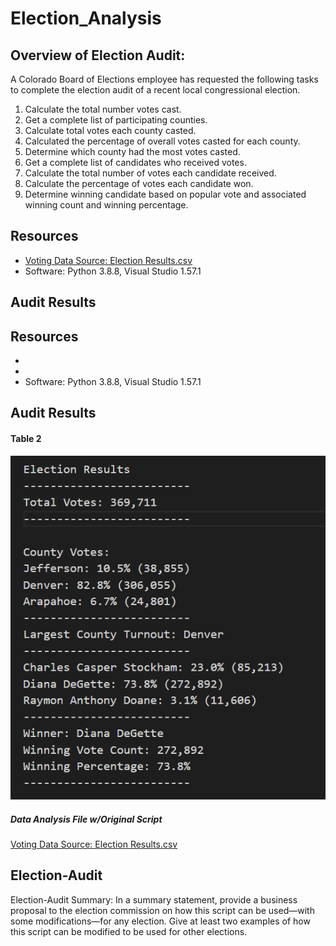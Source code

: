 # Election_Analysis

## Overview of Election Audit:
A Colorado Board of Elections employee has requested the following tasks to complete the election audit of a recent local congressional election.

1. Calculate the total number votes cast.
2. Get a complete list of participating counties.
3. Calculate total votes each county casted.
4. Calculated the percentage of overall votes casted for each county. 
5. Determine which county had the most votes casted.
6. Get a complete list of candidates who received votes.
7. Calculate the total number of votes each candidate received.
8. Calculate the percentage of votes each candidate won.
9. Determine winning candidate based on popular vote and associated winning count and winning percentage.

## Resources
- [Voting Data Source: Election Results.csv](https://github.com/sbretag/Election_Analysis/blob/main/resources/election_results.csv)
- Software: Python 3.8.8, Visual Studio 1.57.1


## Audit Results


## Resources
-  
-  
- Software: Python 3.8.8, Visual Studio 1.57.1

## Audit Results
#### Table 2
![](https://github.com/sbretag/Election_Analysis/blob/main/Analysis/Election_Results_TextOutput.png)

##### Data Analysis File w/Original Script
 [Voting Data Source: Election Results.csv](https://github.com/sbretag/stocks_analysis/blob/main/resources/election_results.csv)


## Election-Audit

Election-Audit Summary: In a summary statement, provide a business proposal to the election commission on how this script can be used—with some modifications—for any election. Give at least two examples of how this script can be modified to be used for other elections.
